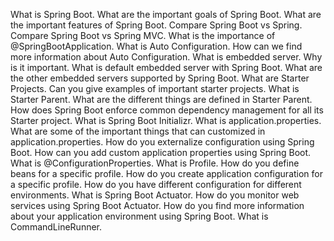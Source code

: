 What is Spring Boot.
What are the important goals of Spring Boot.
What are the important features of Spring Boot.
Compare Spring Boot vs Spring.
Compare Spring Boot vs Spring MVC.
What is the importance of @SpringBootApplication.
What is Auto Configuration.
How can we find more information about Auto Configuration.
What is embedded server. Why is it important.
What is default embedded server with Spring Boot.
What are the other embedded servers supported by Spring Boot.
What are Starter Projects.
Can you give examples of important starter projects.
What is Starter Parent.
What are the different things are defined in Starter Parent.
How does Spring Boot enforce common dependency management for all its Starter project.
What is Spring Boot Initializr.
What is application.properties.
What are some of the important things that can customized in application.properties.
How do you externalize configuration using Spring Boot.
How can you add custom application properties using Spring Boot.
What is @ConfigurationProperties.
What is Profile.
How do you define beans for a specific profile.
How do you create application configuration for a specific profile.
How do you have different configuration for different environments.
What is Spring Boot Actuator.
How do you monitor web services using Spring Boot Actuator.
How do you find more information about your application environment using Spring Boot.
What is CommandLineRunner.
